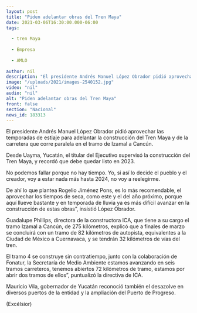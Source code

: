 ```yaml
---
layout: post
title: "Piden adelantar obras del Tren Maya"
date: 2021-03-06T16:30:00.000-06:00
tags:
  
  - tren Maya
  
  - Empresa
  
  - AMLO
  
author: nil
description: "El presidente Andrés Manuel López Obrador pidió aprovechar las temporadas de estiaje para adelantar la construcción del Tren Maya y de la carretera que corre paralela en el tramo de Izamal a Cancún"
image: "/uploads/2021/images-2540152.jpg"
video: "nil"
audio: "nil"
alt: "Piden adelantar obras del Tren Maya"
front: false
section: "Nacional"
news_id: 183313
---
```


El presidente Andrés Manuel López Obrador pidió aprovechar las temporadas de estiaje para adelantar la construcción del Tren Maya y de la carretera que corre paralela en el tramo de Izamal a Cancún.

Desde Uayma, Yucatán, el titular del Ejecutivo supervisó la construcción del Tren Maya, y recordó que debe quedar listo en 2023.

No podemos fallar porque no hay tiempo. Yo, si así lo decide el pueblo y el creador, voy a estar nada más hasta 2024, no voy a reelegirme.

 
De ahí lo que plantea Rogelio Jiménez Pons, es lo más recomendable, el aprovechar los tiempos de seca, como este y el del año próximo, porque aquí llueve bastante y en temporada de lluvia ya es más difícil avanzar en la construcción de estas obras”, insistió López Obrador.

Guadalupe Phillips, directora de la constructora ICA, que tiene a su cargo el tramo Izamal a Cancún, de 275 kilómetros, explicó que a finales de marzo se concluirá con un tramo de 82 kilómetros de autopista, equivalentes a la Ciudad de México a Cuernavaca, y se tendrán 32 kilómetros de vías del tren.

El tramo 4 se construye sin contratiempo, junto con la colaboración de Fonatur, la Secretaría de Medio Ambiente estamos avanzando en seis tramos carreteros, tenemos abiertos 72 kilómetros de tramo, estamos por abrir dos tramos de ellos”, puntualizó la directiva de ICA.

Mauricio Vila, gobernador de Yucatán reconoció también el desazolve en diversos puertos de la entidad y la ampliación del Puerto de Progreso.

(Excélsior)